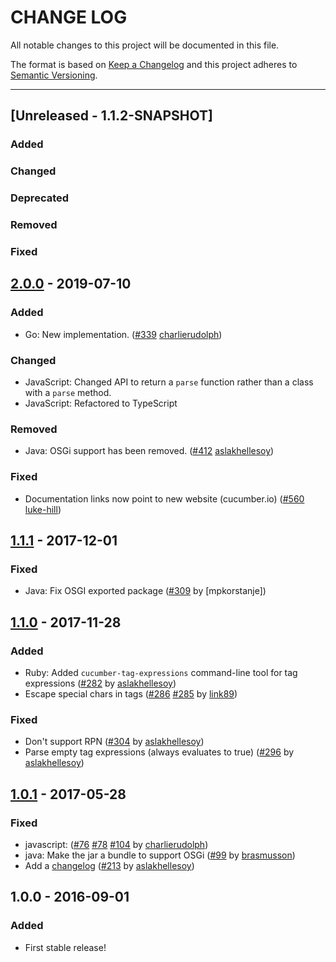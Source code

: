 # CHANGE LOG
All notable changes to this project will be documented in this file.

The format is based on [Keep a Changelog](http://keepachangelog.com/)
and this project adheres to [Semantic Versioning](http://semver.org/).

----
## [Unreleased - 1.1.2-SNAPSHOT]

### Added

### Changed

### Deprecated

### Removed

### Fixed

## [2.0.0] - 2019-07-10

### Added
* Go: New implementation.
  ([#339](https://github.com/cucumber/cucumber/pull/339)
   [charlierudolph])

### Changed
* JavaScript: Changed API to return a `parse` function rather than a class with a `parse` method.
* JavaScript: Refactored to TypeScript

### Removed
* Java: OSGi support has been removed.
  ([#412](https://github.com/cucumber/cucumber/issues/412)
   [aslakhellesoy])

### Fixed
* Documentation links now point to new website (cucumber.io)
  ([#560](https://github.com/cucumber/cucumber/issues/560)
   [luke-hill])

## [1.1.1] - 2017-12-01

### Fixed
* Java: Fix OSGI exported package
  ([#309](https://github.com/cucumber/cucumber/pull/309)
   by [mpkorstanje])

## [1.1.0] - 2017-11-28

### Added
* Ruby: Added `cucumber-tag-expressions` command-line tool for tag expressions
  ([#282](https://github.com/cucumber/cucumber/pull/282)
   by [aslakhellesoy])
* Escape special chars in tags
  ([#286](https://github.com/cucumber/cucumber/pull/286)
   [#285](https://github.com/cucumber/cucumber/issues/285)
   by [link89])

### Fixed
* Don't support RPN
  ([#304](https://github.com/cucumber/cucumber/issues/304)
   by [aslakhellesoy])
* Parse empty tag expressions (always evaluates to true)
  ([#296](https://github.com/cucumber/cucumber/issues/296)
   by [aslakhellesoy])

## [1.0.1] - 2017-05-28

### Fixed
* javascript:
  ([#76](https://github.com/cucumber/cucumber/pull/76)
   [#78](https://github.com/cucumber/cucumber/pull/78)
   [#104](https://github.com/cucumber/cucumber/issues/104)
   by [charlierudolph])
* java: Make the jar a bundle to support OSGi
  ([#99](https://github.com/cucumber/cucumber/pull/99)
    by [brasmusson])
* Add a [changelog](keepachangelog.com)
  ([#213](https://github.com/cucumber/cucumber/issues/213)
   by [aslakhellesoy])

## 1.0.0 - 2016-09-01

### Added

* First stable release!

<!-- Releases -->
[Unreleased]: https://github.com/cucumber/cucumber/compare/tag-expressions/v1.1.1...master
[2.0.0]: https://github.com/cucumber/cucumber/compare/tag-expressions-v1.1.1...tag-expressions/v1.1.1
[1.1.1]: https://github.com/cucumber/cucumber/compare/tag-expressions-v1.1.0...tag-expressions-v1.1.1
[1.1.0]: https://github.com/cucumber/cucumber/compare/tag-expressions-v1.0.1...tag-expressions-v1.1.0
[1.0.1]:      https://github.com/cucumber/cucumber/releases/tag/tag-expressions-v1.0.1

<!-- Contributors -->
[aslakhellesoy]:    https://github.com/aslakhellesoy
[brasmusson]:       https://github.com/brasmusson
[charlierudolph]:   https://github.com/charlierudolph
[link89]:           https://github.com/link89
[luke-hill]:        https://github.com/luke-hill
